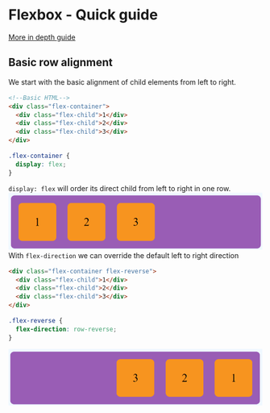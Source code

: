 # Flexbox - Quick guide
[More in depth guide](https://css-tricks.com/snippets/css/a-guide-to-flexbox/)
## Basic row alignment
We start with the basic alignment of child elements from left to right.
```html
<!--Basic HTML-->
<div class="flex-container">
  <div class="flex-child">1</div>
  <div class="flex-child">2</div>
  <div class="flex-child">3</div>
</div>
```
```css
.flex-container {
  display: flex;
}
```
`display: flex` will order its direct child from left to right in one row.
![img.png](images/flexbox_simple.png)
With `flex-direction` we can override the default left to right direction
```html
<div class="flex-container flex-reverse">
  <div class="flex-child">1</div>
  <div class="flex-child">2</div>
  <div class="flex-child">3</div>
</div>
```
```css
.flex-reverse {
  flex-direction: row-reverse;
}
```
![img.png](images/flexbox_reverse.png)
